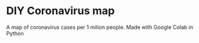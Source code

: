 # DIY Coronavirus map
A map of coronavirus cases per 1 milion people. Made with Google Colab in Python
